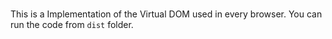 # 

This is a Implementation of the Virtual DOM used in every browser. You can run the code from `dist` folder.   
